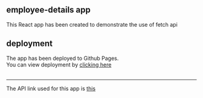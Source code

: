 ## employee-details app
This React app has been created to demonstrate the use of fetch api 

## deployment
The app has been deployed to Github Pages.<br/>
You can view deployment by [clicking here](https://amrit2611.github.io/employee-details/)
<br/><br/><hr/>
The API link used for this app is [this](https://jsonplaceholder.typicode.com/users/)
